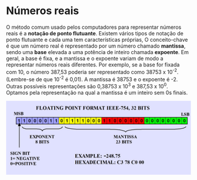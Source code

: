 # Números reais

O método comum usado pelos computadores para representar números reais é a **notação de ponto flutuante**. Existem vários tipos de notação de ponto flutuante e cada uma tem características próprias, O conceito-chave é que um número real é representado por um número chamado **mantissa**, sendo uma **base** elevada a uma potência de inteiro chamada **expoente**. Em geral, a base é fixa, e a mantissa e o expoente variam de modo a representar números reais diferentes. Por exemplo, se a base for fixada com 10, o número 387,53 poderia ser representado como 38753 x 10<sup>-2</sup>. (Lembre-se de que 10<sup>-2</sup> é 0,01). A mantissa é 38753 e o expoente é -2. Outras possíveis representações são 0,38753 x 10<sup>3</sup> e 387,53 x 10<sup>0</sup>. Optamos pela representação na qual a mantissa é um inteiro sem 0s finais.

![FLOATINGS](../../../assets/IEEE-754-ENGLISH.jpeg)
